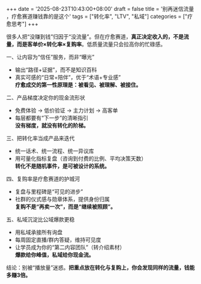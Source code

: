 +++
date = '2025-08-23T10:43:00+08:00'
draft = false
title = '别再迷信流量 ，疗愈赛道赚钱靠的是这个'
tags = ["转化率", "LTV", "私域"]
categories = ["疗愈思考"]
+++

很多人把“没赚到钱”归因于“没流量”。但在疗愈赛道，**真正决定收入的，不是流量，而是客单价×转化率×复购率**。低质量流量只会拉高你的忙碌感。

一、让内容为“信任”服务，而非“曝光”
- 输出“路径+证据”，而不是知识百科
- 真实可感的“日常+陪伴”，优于“术语+专业感”  
**疗愈成交的第一性原理是：被看见、被理解、被接住。**

二、产品梯度决定你的现金流形状
- 免费体验 → 低价验证 → 主力计划 → 高客单
- 每层都要有“下一步”的清晰指引  
**没有梯度，就没有转化的阶梯。**

三、把转化率当成产品来迭代
- 统一话术、统一流程、统一异议库
- 用可量化指标复盘（咨询到付费的比例、平均决策天数）  
**转化不是随机事件，是可被设计的系统。**

四、复购率是疗愈赛道的护城河
- 复盘与里程碑是“可见的进步”
- 社群的仪式感与勋章体系，提供身份归属  
**复购不是“再卖一次”，而是“继续被照顾”。**

五、私域沉淀比公域爆款更稳
- 用私域承接所有询盘
- 每周固定直播/群内答疑，维持可见度
- 让学员成为你的“第二内容团队”（转介绍素材）  
**爆款给你峰值，私域给你现金流。**

结论：别被“播放量”迷惑。**把重点放在转化与复购上，你会发现同样的流量，钱能多赚3倍。**